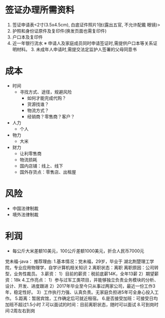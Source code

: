 # 签证办理所需资料

1. 签证申请表<2寸(3.5x4.5cm), 白底证件照片1张(露出五官, 不允许配戴 眼镜)>
2. 护照和身份证原件及复印件(换发页面也需复印件)
3. 户口本及复印件
4. 近一年银行流水
   ※ 申请人及家庭成员同时申请签证时,需提供户口本等关系证明材料。 3. 未成年人申请时,需提交法定监护人签署的父母同意书


# 成本
- 时间
  - 寻找方式、途径，规避风险
    - 如何才能完成代购？
    - 货源找谁？
    - 物流方式？
    - 经销商？零售商？客户？
- 人力
  - 个人
- 物力
  - 大米
- 财力
  - 让利零售商
  - 物流损耗
  - 国内店铺：线上、线下
  - 国外存货点：零售店、出租屋
# 风险
- 中国法律制裁
- 境外法律制裁
# 利润
- 每公斤大米差额10美元，100公斤差额1000美元，折合人民币7000元


党未福-java：
推荐理由:
1.基本情况：党未福，29岁，毕业于 湖北荆楚理工学院，专业应用物理学，自学计算机相关知识
2.离职状态：离职         离职原因：公司转型，业务性裁员。
3.薪资：
1）目前的薪资：税前底薪14K，全年13薪
2）期望薪资：18k
4.工作亮点：
1）参与过军工类项目，并能够独立负责业务模块的分析、设计、开发、进度跟进
2）2017年毕业至今只从事过两家公司，最近一份工作3年，稳定性好。
3）工作执行力强、认真负责。无家庭负担进5年可全身心投入工作。
5.距离：暂居宾馆，工作确定后可就近租宿。
6.是否接受加班：可接受日均加班不超过1.5小时
7.可以面试的时间：目前离职状态，随时可以面试
8.可到岗时间:2周左右到岗